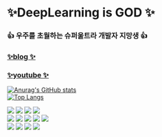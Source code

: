 
# ✨DeepLearning is GOD ✨
### 👍 우주를 초월하는 슈퍼울트라 개발자 지망생 👍
###  <a href="https://blog.naver.com/nova020510">✨blog ✨</a>
### <a href="https://www.youtube.com/channel/UCVXZYtf62qsP4ifgKBmKthQ">✨youtube ✨</a>

[![Anurag's GitHub stats](https://github-readme-stats.vercel.app/api?username=devaspirant0510)](https://github.com/anuraghazra/github-readme-stats)<br>
[![Top Langs](https://github-readme-stats.vercel.app/api/top-langs/?username=devaspirant0510&layout=compact)](https://github.com/anuraghazra/github-readme-stats)

<img src="https://img.shields.io/badge/Python-3766AB?style=flat-square&logo=Python&logoColor=white"/></a>
<img src="https://img.shields.io/badge/JavaScript-F7DF1E?style=flat-square&logo=JavaScript&logoColor=white"/></a>
<img src="https://img.shields.io/badge/Java-007396?style=flat-square&logo=Java&logoColor=white"/></a>
<img src="https://img.shields.io/badge/C++-00599C?style=flat-square&logo=C%2B%2B&logoColor=white"/></a><br>
<img src="https://img.shields.io/badge/Flask-000000?style=flat-square&logo=Flask&logoColor=white"/></a>
<img src="https://img.shields.io/badge/NumPy-013243?style=flat-square&logo=NumPy&logoColor=white"/></a>
<img src="https://img.shields.io/badge/Android-3DDC84?style=flat-square&logo=Android&logoColor=white"/></a>
<img src="https://img.shields.io/badge/Node.js-339933?style=flat-square&logo=Node.js&logoColor=white"/></a>
<img src="https://img.shields.io/badge/PyTorch-EE4C2C?style=flat-square&logo=PyTorch&logoColor=white"/></a><br>
<img src="https://img.shields.io/badge/Firebase-FFCA28?style=flat-square&logo=Firebase&logoColor=white"/></a>
<img src="https://img.shields.io/badge/MySQL-4479A1?style=flat-square&logo=MySQL&logoColor=white"/></a>
<img src="https://img.shields.io/badge/SQLite-003B57?style=flat-square&logo=SQLite&logoColor=white"/></a>
<img src="https://img.shields.io/badge/MongoDB-47A248?style=flat-square&logo=MongoDB&logoColor=white"/></a>

